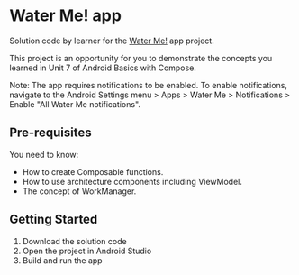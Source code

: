 Water Me! app
=======================================

Solution code by learner for the [Water Me!](https://github.com/google-developer-training/basic-android-kotlin-compose-training-waterme) app project.

This project is an opportunity for you to demonstrate the concepts you learned in Unit 7 of Android Basics with Compose.

Note: The app requires notifications to be enabled. To enable notifications, navigate to the Android Settings menu > Apps > Water Me > Notifications > Enable "All Water Me notifications".

Pre-requisites
--------------

You need to know:

- How to create Composable functions.
- How to use architecture components including ViewModel.
- The concept of WorkManager.

Getting Started
---------------

1. Download the solution code
2. Open the project in Android Studio
3. Build and run the app
